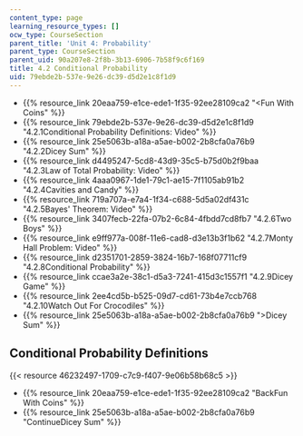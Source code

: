 ```yaml
---
content_type: page
learning_resource_types: []
ocw_type: CourseSection
parent_title: 'Unit 4: Probability'
parent_type: CourseSection
parent_uid: 90a207e8-2f8b-3b13-6906-7b58f9c6f169
title: 4.2 Conditional Probability
uid: 79ebde2b-537e-9e26-dc39-d5d2e1c8f1d9
---
```


*   {{% resource_link 20eaa759-e1ce-ede1-1f35-92ee28109ca2 "\<Fun With Coins" %}}
*   {{% resource_link 79ebde2b-537e-9e26-dc39-d5d2e1c8f1d9 "4.2.1Conditional Probability Definitions: Video" %}}
*   {{% resource_link 25e5063b-a18a-a5ae-b002-2b8cfa0a76b9 "4.2.2Dicey Sum" %}}
*   {{% resource_link d4495247-5cd8-43d9-35c5-b75d0b2f9baa "4.2.3Law of Total Probability: Video" %}}
*   {{% resource_link 4aaa0967-1de1-79c1-ae15-7f1105ab91b2 "4.2.4Cavities and Candy" %}}
*   {{% resource_link 719a707a-e7a4-1f34-c688-5d5a02df431c "4.2.5Bayes' Theorem: Video" %}}
*   {{% resource_link 3407fecb-22fa-07b2-6c84-4fbdd7cd8fb7 "4.2.6Two Boys" %}}
*   {{% resource_link e9ff977a-008f-11e6-cad8-d3e13b3f1b62 "4.2.7Monty Hall Problem: Video" %}}
*   {{% resource_link d2351701-2859-3824-16b7-168f07711cf9 "4.2.8Conditional Probability" %}}
*   {{% resource_link ccae3a2e-38c1-d5a3-7241-415d3c1557f1 "4.2.9Dicey Game" %}}
*   {{% resource_link 2ee4cd5b-b525-09d7-cd61-73b4e7ccb768 "4.2.10Watch Out For Crocodiles" %}}
*   {{% resource_link 25e5063b-a18a-a5ae-b002-2b8cfa0a76b9 "\>Dicey Sum" %}}

Conditional Probability Definitions
-----------------------------------

{{< resource 46232497-1709-c7c9-f407-9e06b58b68c5 >}}

*   {{% resource_link 20eaa759-e1ce-ede1-1f35-92ee28109ca2 "BackFun With Coins" %}}
*   {{% resource_link 25e5063b-a18a-a5ae-b002-2b8cfa0a76b9 "ContinueDicey Sum" %}}